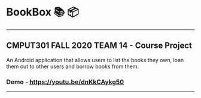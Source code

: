 # BookBox 📚 📦
***
## CMPUT301 FALL 2020 TEAM 14 - Course Project  
  
An Android application that allows users to list the books they own, loan them out to other users and borrow books from them. 

### Demo - https://youtu.be/dnKkCAykg50

***
